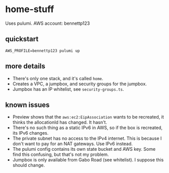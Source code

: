 # home-stuff

Uses pulumi. AWS account: bennettp123

## quickstart

```
AWS_PROFILE=bennettp123 pulumi up
```

## more details

* There's only one stack, and it's called `home`.
* Creates a VPC, a jumpbox, and security groups for the jumpbox.
* Jumpbox has an IP whitelist, see `security-groups.ts`.

## known issues

* Preview shows that the `aws:ec2:EipAssociation` wants to be recreated, it thinks the allocationId has changed. It hasn't.
* There's no such thing as a static IPv6 in AWS, so if the box is recreated, its IPv6 changes.
* The private subnet has no access to the IPv4 internet. This is because I don't want to pay for an NAT gateways. Use IPv6 instead.
* The pulumi config contains its own state bucket and AWS key. Some find this confusing, but that's not my problem.
* Jumpbox is only available from Gabo Road (see whitelist). I suppose this should change.

